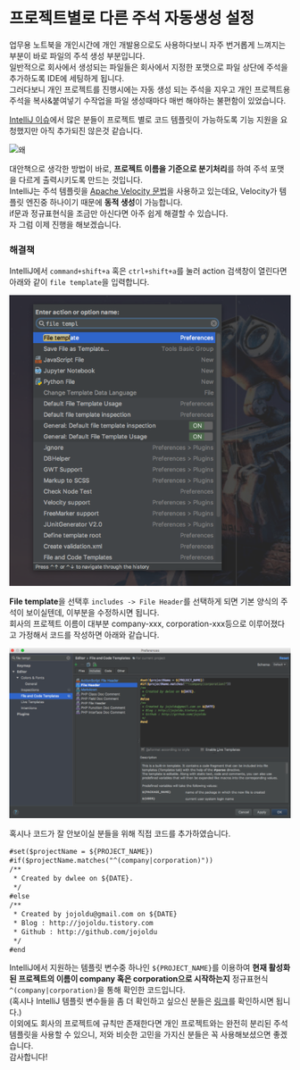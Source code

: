 # 프로젝트별로 다른 주석 자동생성 설정

업무용 노트북을 개인시간에 개인 개발용으로도 사용하다보니 자주 번거롭게 느껴지는 부분이 바로 파일의 주석 생성 부분입니다.  
일반적으로 회사에서 생성되는 파일들은 회사에서 지정한 포맷으로 파일 상단에 주석을 추가하도록 IDE에 세팅하게 됩니다.  
그러다보니 개인 프로젝트를 진행시에는 자동 생성 되는 주석을 지우고 개인 프로젝트용 주석을 복사&붙여넣기 수작업을 파일 생성때마다 매번 해야하는 불편함이 있었습니다.  

[IntelliJ 이슈](https://youtrack.jetbrains.com/issue/IDEA-27486)에서 많은 분들이 프로젝트 별로 코드 템플릿이 가능하도록 기능 지원을 요청했지만 아직 추가되진 않은것 같습니다.

![왜](../images/왜.png)

대안책으로 생각한 방법이 바로, **프로젝트 이름을 기준으로 분기처리**를 하여 주석 포맷을 다르게 출력시키도록 만드는 것입니다.  
IntelliJ는 주석 템플릿을 [Apache Velocity 문법](http://velocity.apache.org/engine/1.7/user-guide.html#if-elseif-else)을 사용하고 있는데요, Velocity가 템플릿 엔진중 하나이기 때문에 **동적 생성**이 가능합니다.  
if문과 정규표현식을 조금만 아신다면 아주 쉽게 해결할 수 있습니다.  
자 그럼 이제 진행을 해보겠습니다.

### 해결책
IntelliJ에서 ```command+shift+a``` 혹은 ```ctrl+shift+a```를 눌러 action 검색창이 열린다면 아래와 같이 ```file template```을 입력합니다.  

![open-template](../images/open-template.png)

**File template**을 선택후 ```includes -> File Header```를 선택하게 되면 기본 양식의 주석이 보이실텐데, 이부분을 수정하시면 됩니다.  
회사의 프로젝트 이름이 대부분 company-xxx, corporation-xxx등으로 이루어졌다고 가정해서 코드를 작성하면 아래와 같습니다.

![edit-template](../images/edit-template.png)

혹시나 코드가 잘 안보이실 분들을 위해 직접 코드를 추가하였습니다.  

```
#set($projectName = ${PROJECT_NAME})
#if($projectName.matches("^(company|corporation)"))
/**
 * Created by dwlee on ${DATE}.
 */
#else
/**
 * Created by jojoldu@gmail.com on ${DATE}
 * Blog : http://jojoldu.tistory.com
 * Github : http://github.com/jojoldu
 */
#end
```

IntelliJ에서 지원하는 템플릿 변수중 하나인 ```${PROJECT_NAME}```를 이용하여 **현재 활성화된 프로젝트의 이름이 company 혹은 corporation으로 시작하는지** 정규표현식```^(company|corporation)```을 통해 확인한 코드입니다.  
(혹시나 IntelliJ 템플릿 변수들을 좀 더 확인하고 싶으신 분들은 [링크](https://www.jetbrains.com/help/idea/2016.3/creating-and-editing-file-templates.html)를 확인하시면 됩니다.)  
이외에도 회사의 프로젝트에 규칙만 존재한다면 개인 프로젝트와는 완전히 분리된 주석 템플릿을 사용할 수 있으니, 저와 비슷한 고민을 가지신 분들은 꼭 사용해보셨으면 좋겠습니다.  
감사합니다!
